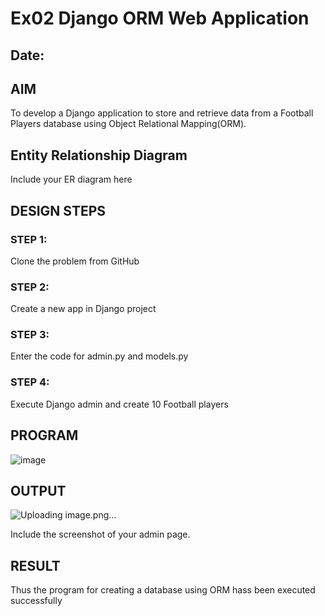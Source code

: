 # Ex02 Django ORM Web Application
## Date: 

## AIM
To develop a Django application to store and retrieve data from a Football Players database using Object Relational Mapping(ORM).

## Entity Relationship Diagram

Include your ER diagram here

## DESIGN STEPS

### STEP 1:
Clone the problem from GitHub

### STEP 2:
Create a new app in Django project

### STEP 3:
Enter the code for admin.py and models.py

### STEP 4:
Execute Django admin and create 10 Football players

## PROGRAM
![image](https://github.com/Anjana2205/ORM/assets/144869446/90ed721a-aaf1-4ee5-b58d-97d644fb3660)



## OUTPUT
![Uploading image.png…]()




Include the screenshot of your admin page.


## RESULT
Thus the program for creating a database using ORM hass been executed successfully
